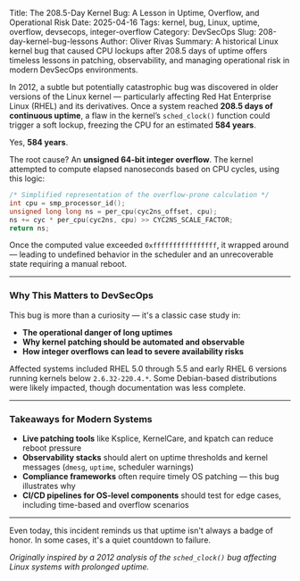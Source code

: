 Title: The 208.5-Day Kernel Bug: A Lesson in Uptime, Overflow, and Operational Risk
Date: 2025-04-16
Tags: kernel, bug, Linux, uptime, overflow, devsecops, integer-overflow
Category: DevSecOps
Slug: 208-day-kernel-bug-lessons
Author: Oliver Rivas
Summary: A historical Linux kernel bug that caused CPU lockups after 208.5 days of uptime offers timeless lessons in patching, observability, and managing operational risk in modern DevSecOps environments.

In 2012, a subtle but potentially catastrophic bug was discovered in older versions of the Linux kernel — particularly affecting Red Hat Enterprise Linux (RHEL) and its derivatives. Once a system reached **208.5 days of continuous uptime**, a flaw in the kernel’s `sched_clock()` function could trigger a soft lockup, freezing the CPU for an estimated **584 years**.

Yes, **584 years**.

The root cause? An **unsigned 64-bit integer overflow**. The kernel attempted to compute elapsed nanoseconds based on CPU cycles, using this logic:

```c
/* Simplified representation of the overflow-prone calculation */
int cpu = smp_processor_id();
unsigned long long ns = per_cpu(cyc2ns_offset, cpu);
ns += cyc * per_cpu(cyc2ns, cpu) >> CYC2NS_SCALE_FACTOR;
return ns;
```

Once the computed value exceeded `0xffffffffffffffff`, it wrapped around — leading to undefined behavior in the scheduler and an unrecoverable state requiring a manual reboot.

---

### Why This Matters to DevSecOps

This bug is more than a curiosity — it's a classic case study in:

- **The operational danger of long uptimes**
- **Why kernel patching should be automated and observable**
- **How integer overflows can lead to severe availability risks**

Affected systems included RHEL 5.0 through 5.5 and early RHEL 6 versions running kernels below `2.6.32-220.4.*`. Some Debian-based distributions were likely impacted, though documentation was less complete.

---

### Takeaways for Modern Systems

- **Live patching tools** like Ksplice, KernelCare, and kpatch can reduce reboot pressure
- **Observability stacks** should alert on uptime thresholds and kernel messages (`dmesg`, `uptime`, scheduler warnings)
- **Compliance frameworks** often require timely OS patching — this bug illustrates why
- **CI/CD pipelines for OS-level components** should test for edge cases, including time-based and overflow scenarios

---

Even today, this incident reminds us that uptime isn't always a badge of honor. In some cases, it's a quiet countdown to failure.

*Originally inspired by a 2012 analysis of the `sched_clock()` bug affecting Linux systems with prolonged uptime.*

